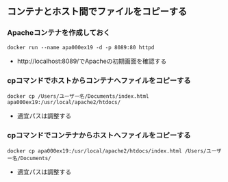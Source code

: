 ## コンテナとホスト間でファイルをコピーする

### Apacheコンテナを作成しておく
```
docker run --name apa000ex19 -d -p 8089:80 httpd
```
* http://localhost:8089/でApacheの初期画面を確認する

### cpコマンドでホストからコンテナへファイルをコピーする
```
docker cp /Users/ユーザー名/Documents/index.html apa000ex19:/usr/local/apache2/htdocs/
```
* 適宜パスは調整する

### cpコマンドでコンテナからホストへファイルをコピーする
```
docker cp apa000ex19:/usr/local/apache2/htdocs/index.html /Users/ユーザー名/Documents/
```
* 適宜パスは調整する